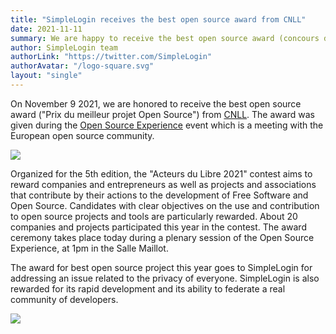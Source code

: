 ```yaml
---
title: "SimpleLogin receives the best open source award from CNLL"
date: 2021-11-11
summary: We are happy to receive the best open source award (concours des Acteurs du Libre 2021) from CNLL.
author: SimpleLogin team
authorLink: "https://twitter.com/SimpleLogin"
authorAvatar: "/logo-square.svg"
layout: "single"
---
```


On November 9 2021, we are honored to receive the best open source award ("Prix du meilleur projet Open Source") from [CNLL](https://cnll.fr/news/le-cnll-annonce-les-lauréats-du-concours-des-acteurs-du-libre-2021/). The award was given during the [Open Source Experience](https://www.opensource-experience.com/en/) event which is a meeting with the European open source community.

![](/blog/cnll.jpeg)

Organized for the 5th edition, the "Acteurs du Libre 2021" contest aims to reward companies and entrepreneurs as well as projects and associations that contribute by their actions to the development of Free Software and Open Source. Candidates with clear objectives on the use and contribution to open source projects and tools are particularly rewarded. About 20 companies and projects participated this year in the contest. The award ceremony takes place today during a plenary session of the Open Source Experience, at 1pm in the Salle Maillot.

The award for best open source project this year goes to SimpleLogin for addressing an issue related to the privacy of everyone. SimpleLogin is also rewarded for its rapid development and its ability to federate a real community of developers. 

![](/blog/Open-source-experience_2021.jpg)